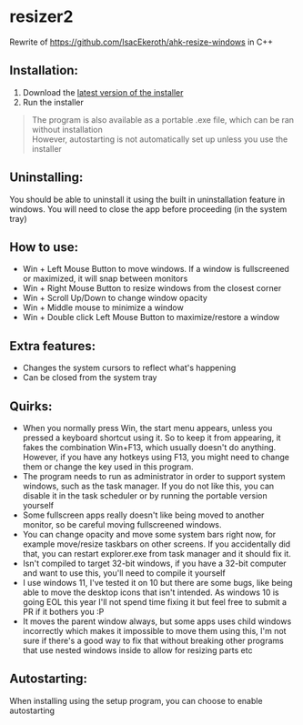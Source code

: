 # resizer2

Rewrite of https://github.com/IsacEkeroth/ahk-resize-windows in C++

## Installation:

1. Download the [latest version of the installer](https://github.com/alvesvaren/resizer2/releases/latest/download/resizer2-setup.exe)
2. Run the installer

> The program is also available as a portable .exe file, which can be ran without installation<br>
> However, autostarting is not automatically set up unless you use the installer

## Uninstalling:

You should be able to uninstall it using the built in uninstallation feature in windows. You will need to close the app before proceeding (in the system tray)

## How to use:

- Win + Left Mouse Button to move windows. If a window is fullscreened or maximized, it will snap between monitors
- Win + Right Mouse Button to resize windows from the closest corner
- Win + Scroll Up/Down to change window opacity
- Win + Middle mouse to minimize a window
- Win + Double click Left Mouse Button to maximize/restore a window

## Extra features:

- Changes the system cursors to reflect what's happening
- Can be closed from the system tray

## Quirks:

- When you normally press Win, the start menu appears, unless you pressed a keyboard shortcut using it.
  So to keep it from appearing, it fakes the combination Win+F13, which usually doesn't do anything.
  However, if you have any hotkeys using F13, you might need to change them or change the key used in this program.
- The program needs to run as administrator in order to support system windows, such as the task manager. If you do not like this, you can disable it in the task scheduler or by running the portable version yourself
- Some fullscreen apps really doesn't like being moved to another monitor, so be careful moving fullscreened windows.
- You can change opacity and move some system bars right now, for example move/resize taskbars on other screens.
  If you accidentally did that, you can restart explorer.exe from task manager and it should fix it.
- Isn't compiled to target 32-bit windows, if you have a 32-bit computer and want to use this, you'll need to compile it yourself
- I use windows 11, I've tested it on 10 but there are some bugs, like being able to move the desktop icons that isn't intended. As windows 10 is going EOL this year I'll not spend time fixing it but feel free to submit a PR if it bothers you :P
- It moves the parent window always, but some apps uses child windows incorrectly which makes it impossible to move them using this, I'm not sure if there's a good way to fix that without breaking other programs that use nested windows inside to allow for resizing parts etc

## Autostarting:

When installing using the setup program, you can choose to enable autostarting
